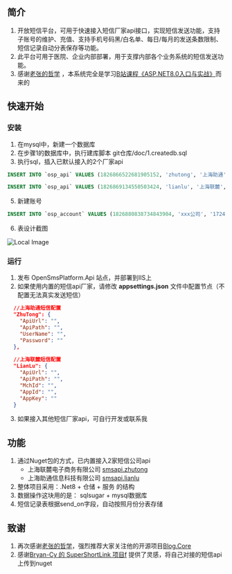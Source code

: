 ## 简介
1. 开放短信平台，可用于快速接入短信厂家api接口，实现短信发送功能，支持子账号的维护、充值、支持手机号码黑/白名单、每日/每月的发送条数限制、短信记录自动分表保存等功能。
2. 此平台可用于医院、企业内部部署，用于支撑内部各个业务系统的短信发送功能。
3. 感谢[老张的哲学](https://github.com/anjoy8/BCVP.Net8) ，本系统完全是学习[B站课程《ASP.NET8.0入口与实战》](https://www.bilibili.com/video/BV13g4y1Z7in/?spm_id_from=333.999.0.0&vd_source=d4e8ce91bfd8d13dde3972cb1ac9b6a9)而来的
   


## 快速开始

### 安装

1. 在mysql中，新建一个数据库
2. 在步骤1的数据库中，执行建库脚本 git仓库/doc/1.createdb.sql
3. 执行sql，插入已默认接入的2个厂家api

```sql
INSERT INTO `osp_api` VALUES (1826866522681905152, 'zhutong', '上海助通',1, 'https://www.ztinfo.cn/','', '2024-08-23 14:18:15', 0, 'admin', NULL, NULL, NULL);

INSERT INTO `osp_api` VALUES (1826869134550503424, 'lianlu', '上海联麓',1,'https://www.shlianlu.com/index.html','','2024-08-23 14:28:38', 0, 'admin', NULL, NULL, NULL);
```

5. 新建账号
```sql
INSERT INTO `osp_account` VALUES (1826880838734843904, 'xxx公司', '1724397308', '1724397308415', '152f540b511b44d58f4b68bf26d3435e', '【xxx公司】', 10000, 1, '自用账号', 'lianlu', '2024-08-23 15:15:08', 0, 'admin', NULL, NULL, NULL);
```

6. 表设计截图

![Local Image](../master/doc/table-design.png)

### 运行
1. 发布 OpenSmsPlatform.Api 站点，并部署到IIS上
2. 如果使用内置的短信api厂家，请修改 **appsettings.json** 文件中配置节点（不配置无法真实发送短信）
```json
  //上海助通短信配置
  "ZhuTong": {
    "ApiUrl": "",
    "ApiPath": "",
    "UserName": "",
    "Password": ""
  },
  
  //上海联麓短信配置
  "LianLu": {
    "ApiUrl": "",
    "ApiPath": "",
    "MchId": "",
    "AppId": "",
    "AppKey": ""
  }
```
3. 如果接入其他短信厂家api，可自行开发或联系我


## 功能
1. 通过Nuget包的方式，已内置接入2家短信公司api
    - 上海联麓电子商务有限公司 [smsapi.zhutong](https://www.nuget.org/packages/smsapi.zhutong)
    - 上海助通信息科技有限公司 [smsapi.lianlu](https://www.nuget.org/packages/smsapi.lianlu)
2. 整体项目采用：.Net8 + 仓储 + 服务 的结构 
3. 数据操作这块用的是： sqlsugar + mysql数据库
4. 短信记录表根据send_on字段，自动按照月份分表存储

## 致谢
1. 再次感谢[老张的哲学](https://github.com/anjoy8)，强烈推荐大家关注他的开源项目[Blog.Core](http://apk.neters.club/.doc/)
2. 感谢[Bryan-Cy 的 SuperShortLink 项目f](https://github.com/Bryan-Cyf/SuperShortLink) 提供了灵感，将自己对接的短信api上传到nuget

